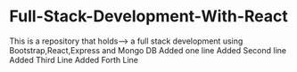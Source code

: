 # Full-Stack-Development-With-React
This is a repository that holds--> a full stack development using Bootstrap,React,Express and Mongo DB
Added one line
Added Second line
Added Third Line
Added Forth Line
